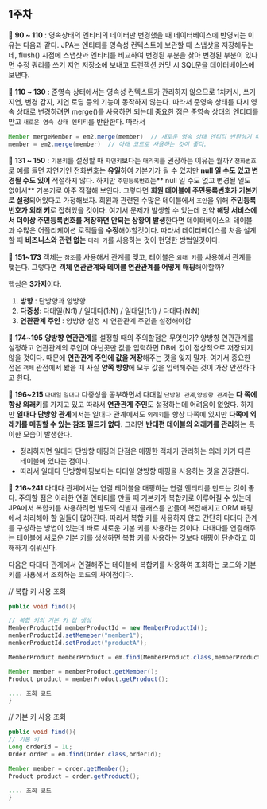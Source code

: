 ## 1주차

📌 **90 ~ 110** : 영속상태의 엔티티의 데이터만 변경했을 때 데이터베이스에 반영되는 이유는 다음과 같다.
JPA는 엔티티를 영속성 컨텍스트에 보관할 때 스냅샷을 저장해두는데, flush() 시점에 스냅샷과 엔티티를 비교하여 변경된 부분을 찾아 변경된 부분이 있다면 수정 쿼리를 쓰기 지연 저장소에 보내고 트랜잭션 커밋 시 SQL문을 데이터베이스에 보낸다.

📌 **110 ~ 130** : 준영속 상태에서는 영속성 컨텍스트가 관리하지 않으므로 1차캐시, 쓰기 지연, 변경 감지, 지연 로딩 등의 기능이 동작하지 않는다.
따라서 준영속 상태를 다시 영속 상태로 변경하려면 merge()를 사용하면 되는데 중요한 점은 준영속 상태의 엔티티를 받고 `새로운 영속 상태 엔티티`를 반환한다.
따라서
```java
Member mergeMember = em2.merge(member)  // 새로운 영속 상태 엔티티 반환하기 때문에 
member = em2.merge(member)  // 아래 코드로 사용하는 것이 좋다.
```

📌 **131 ~ 150** : `기본키`를 설정할 때 `자연키`보다는 `대리키`를 권장하는 이유는 뭘까?
`전화번호`로 예를 들면 자연키인 전화번호는 **유일**하여 기본키가 될 수 있지만 **null 일 수도 있고 변경될 수도 있어** 적절하지 않다. 하지만 `주민등록번호`는** null 일 수도 없고 변경될 일도 없어서** 기본키로 아주 적절해 보인다.
그렇다면 **회원 테이블에 주민등록번호가 기본키로 설정**되어있다고 가정해보자. 회원과 관련된 수많은 테이블에서 `조인`을 위해 **주민등록번호가 외래 키**로 잡혀있을 것이다. 여기서 문제가 발생할 수 있는데 만약 **해당 서비스에서 더이상 주민등록번호를 저장하면 안되는 상황이 발생**한다면 데이터베이스의 테이블과 수많은 어플리케이션 로직들을 **수정**해야할것이다.
따라서 데이터베이스를 처음 설계할 때 **비즈니스와 관련 없는** `대리 키`를 사용하는 것이 현명한 방법일것이다.

📌 **151~173**
객체는 `참조`를 사용해서 관계를 맺고, 테이블은 `외래 키`를 사용해서 관계를 맺는다.
그렇다면 **객체 연관관계와 테이블 연관관계를 어떻게 매핑**해야할까?

핵심은 **3가지**이다.
1. **방향** : 단방향과 양방향
2. **다중성**: 다대일(N:1) / 일대다(1:N) / 일대일(1:1) / 다대다(N:N)
3. **연관관계 주인** : 양방향 설정 시 연관관계 주인을 설정해야함

📌 **174~195**
**양방향 연관관계**를 설정할 때의 주의할점은 무엇인가?
양방향 연관관계를 설정하고 연관관계의 주인이 아닌곳만 값을 입력하면 DB에 값이 정상적으로 저장되지 않을 것이다. 때문에 **연관관계 주인에 값을 저장**해주는 것을 잊지 말자.
여기서 중요한 점은 `객체` 관점에서 봤을 때 사실 **양쪽 방향**에 모두 값을 입력해주는 것이 가장 안전하다고 한다.

📌 **196~215**
`다대일` `일대다` 다중성을 공부하면서 다대일 `단방향 관계`,`양방향 관계`는 **다 쪽에 항상 외래키**를 가지고 있고 따라서 **연관관계 주인**도 설정하는데 어려움이 없었다.
하지만 **일대다 단방향 관계**에서는 일대다 관계에서도 `외래키`를 항상 다쪽에 있지만 **다쪽에 외래키를 매핑할 수 있는 참조 필드가 없다**. 그러면 **반대편 테이블의 외래키를 관리**하는 특이한 모습이 발생한다.

- 정리하자면 일대다 단방향 매핑의 단점은 매핑한 객체가 관리하는 외래 키가 다른 테이블에 있다는 점이다.
- 따라서 일대다 단방향매핑보다는 다대일 양방향 매핑을 사용하는 것을 권장한다.

📌 **216~241**
다대다 관계에서는 연결 테이블을 매핑하는 연결 엔티티를 만드는 것이 좋다.
주의할 점은 이러한 연결 엔티티를 만들 때 기본키가 복합키로 이루어질 수 있는데 JPA에서 복합키를 사용하려면 별도의 식별자 클래스를 만들어 복잡해지고 ORM 매핑에서 처리해야 할 일들이 많아진다.
따라서 복합 키를 사용하지 않고 간단히 다대다 관계를 구성하는 방법이 있는데 바로 새로운 기본 키를 사용하는 것이다. 다대다를 연결해주는 테이블에 새로운 기본 키를 생성하면 복합 키를 사용하는 것보다 매핑이 단순하고 이해하기 쉬워진다.

다음은 다대다 관계에서 연결해주는 테이블에 복합키를 사용하여 조회하는 코드와 기본키를 사용해서 조회하는 코드의 차이점이다.

// 복합 키 사용 조회
```java
public void find(){

// 복합 키의 기본 키 값 생성
MemberProductId memberProductId = new MemberProductId();
memberProductId.setMemeber("member1");
memberProductId.setProduct("productA");

MemberProduct memberProduct = em.find(MemberProduct.class,memberProductId);

Member member = memberProduct.getMember();
Product product = memberProduct.getProduct();

.... 조회 코드
}
```

// 기본 키 사용 조회
```java
public void find(){
// 기본 키 
Long orderId = 1L;
Order order = em.find(Order.class,orderId);

Member member = order.getMember();
Product product = order.getProduct();

.... 조회 코드
}
```